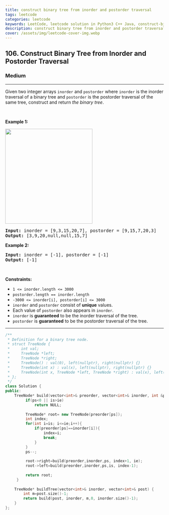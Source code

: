 ```yaml
---
title: construct binary tree from inorder and postorder traversal
tags: leetcode
categories: leetcode
keywords: LeetCode, leetcode solution in Python3 C++ Java, construct-binary-tree-from-inorder-and-postorder-traversal solution
description: construct binary tree from inorder and postorder traversal LeetCode Solution Explained
cover: /assets/img/leetcode-cover-img.webp
---
```





<h2>106. Construct Binary Tree from Inorder and Postorder Traversal</h2><h3>Medium</h3><hr><div><p>Given two integer arrays <code>inorder</code> and <code>postorder</code> where <code>inorder</code> is the inorder traversal of a binary tree and <code>postorder</code> is the postorder traversal of the same tree, construct and return <em>the binary tree</em>.</p>

<p>&nbsp;</p>
<p><strong>Example 1:</strong></p>
<img alt="" src="https://assets.leetcode.com/uploads/2021/02/19/tree.jpg" style="width: 277px; height: 302px;">
<pre><strong>Input:</strong> inorder = [9,3,15,20,7], postorder = [9,15,7,20,3]
<strong>Output:</strong> [3,9,20,null,null,15,7]
</pre>

<p><strong>Example 2:</strong></p>

<pre><strong>Input:</strong> inorder = [-1], postorder = [-1]
<strong>Output:</strong> [-1]
</pre>

<p>&nbsp;</p>
<p><strong>Constraints:</strong></p>

<ul>
	<li><code>1 &lt;= inorder.length &lt;= 3000</code></li>
	<li><code>postorder.length == inorder.length</code></li>
	<li><code>-3000 &lt;= inorder[i], postorder[i] &lt;= 3000</code></li>
	<li><code>inorder</code> and <code>postorder</code> consist of <strong>unique</strong> values.</li>
	<li>Each value of <code>postorder</code> also appears in <code>inorder</code>.</li>
	<li><code>inorder</code> is <strong>guaranteed</strong> to be the inorder traversal of the tree.</li>
	<li><code>postorder</code> is <strong>guaranteed</strong> to be the postorder traversal of the tree.</li>
</ul>
</div>

---




```cpp
/**
 * Definition for a binary tree node.
 * struct TreeNode {
 *     int val;
 *     TreeNode *left;
 *     TreeNode *right;
 *     TreeNode() : val(0), left(nullptr), right(nullptr) {}
 *     TreeNode(int x) : val(x), left(nullptr), right(nullptr) {}
 *     TreeNode(int x, TreeNode *left, TreeNode *right) : val(x), left(left), right(right) {}
 * };
 */
class Solution {
public:
    TreeNode* build(vector<int>& preorder, vector<int>& inorder, int &ps, int is, int ie) {
         if(ps<0 || is>ie)
             return NULL;
         
         TreeNode* root= new TreeNode(preorder[ps]);
         int index;
         for(int i=is; i<=ie;i++){
             if(preorder[ps]==inorder[i]){
                 index=i;
                 break;
             }
         }
         ps--;
         
         root->right=build(preorder,inorder,ps, index+1, ie);
         root->left=build(preorder,inorder,ps,is, index-1);
         
         return root;
     }
    
    TreeNode* buildTree(vector<int>& inorder, vector<int>& post) {
        int m=post.size()-1;
        return build(post, inorder, m,0, inorder.size()-1);
    }
};
```
